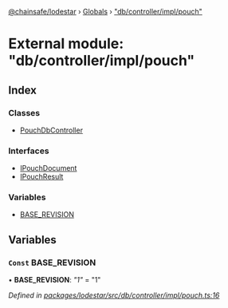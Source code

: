 [@chainsafe/lodestar](../README.md) › [Globals](../globals.md) › ["db/controller/impl/pouch"](_db_controller_impl_pouch_.md)

# External module: "db/controller/impl/pouch"

## Index

### Classes

* [PouchDbController](../classes/_db_controller_impl_pouch_.pouchdbcontroller.md)

### Interfaces

* [IPouchDocument](../interfaces/_db_controller_impl_pouch_.ipouchdocument.md)
* [IPouchResult](../interfaces/_db_controller_impl_pouch_.ipouchresult.md)

### Variables

* [BASE_REVISION](_db_controller_impl_pouch_.md#const-base_revision)

## Variables

### `Const` BASE_REVISION

• **BASE_REVISION**: *"1"* = "1"

*Defined in [packages/lodestar/src/db/controller/impl/pouch.ts:16](https://github.com/ChainSafe/lodestar/blob/b76b72d03/packages/lodestar/src/db/controller/impl/pouch.ts#L16)*
